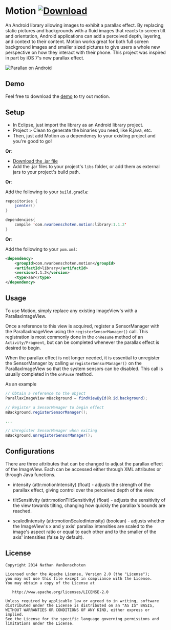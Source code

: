 Motion [ ![Download](https://api.bintray.com/packages/nvanbenschoten/maven/com.nvanbenschoten.motion%3Alibrary/images/download.svg) ](https://bintray.com/nvanbenschoten/maven/com.nvanbenschoten.motion%3Alibrary/_latestVersion)
======

An Android library allowing images to exhibit a parallax effect. By replacing static pictures
and backgrounds with a fluid images that reacts to screen tilt and orientation, Android
applications can add a perceived depth, layering, and context to their content. Motion works
great for both full screen background images and smaller sized pictures to give users a whole new
perspective on how they interact with their phone. This project was inspired in part by
iOS 7's new parallax effect.

![Parallax on Android](motionImage.png)

Demo
----

Feel free to download the [demo][1] to try out motion.

Setup
-----
* In Eclipse, just import the library as an Android library project.
* Project > Clean to generate the binaries you need, like R.java, etc.
* Then, just add Motion as a dependency to your existing project and you're good to go!

**Or**:

* [Download the .jar file][2]
* Add the .jar files to your project's `libs` folder, or add them as external jars to your project's
build path.

**Or**:

Add the following to your `build.gradle`:
```java
repositories {
	jcenter()
}

dependencies{
	compile 'com.nvanbenschoten.motion:library:1.1.2'
}
```
**Or**:

Add the following to your `pom.xml`:
```xml
<dependency>
	<groupId>com.nvanbenschoten.motion</groupId>
	<artifactId>library</artifactId>
	<version>1.1.2</version>
	<type>aar</type>
</dependency>
```
Usage
-----

To use Motion, simply replace any existing ImageView's with a ParallaxImageView.

Once a reference to this view is acquired, register a SensorManager with the
ParallaxImageView using the `registerSensorManager()` call. This registration
is most commonly done in the `onResume` method of an `Activity/Fragment`, but can be
completed whenever the parallax effect is desired to begin.

When the parallax effect is not longer needed, it is essential to unregister the SensorManager
by calling `unregisterSensorManager()` on the ParallaxImageView so that the system sensors can
be disabled. This call is usually completed in the `onPause` method.

As an example

```java
// Obtain a reference to the object
ParallaxImageView mBackground = findViewById(R.id.background);

// Register a SensorManager to begin effect
mBackground.registerSensorManager();

...

// Unregister SensorManager when exiting
mBackground.unregisterSensorManager();
```

Configurations
--------------

There are three attributes that can be changed to adjust the parallax effect of the ImageView.
Each can be accessed either through XML attributes or through Java functions.

* intensity (attr:motionIntensity) (float) - adjusts the strength of the parallax effect, giving control over the
perceived depth of the view.

* tiltSensitivity (attr:motionTiltSensitivity) (float) - adjusts the sensitivity of the view towards tilting, changing how quickly
the parallax's bounds are reached.

* scaledIntensity (attr:motionScaledIntensity) (boolean) - adjusts whether the ImageView's x and y axis' parallax intensities
are scaled to the image's aspect ratio or equal to each other and to the smaller of the axis'
intensities (false by default).

License
-------

    Copyright 2014 Nathan VanBenschoten

    Licensed under the Apache License, Version 2.0 (the "License");
    you may not use this file except in compliance with the License.
    You may obtain a copy of the License at

       http://www.apache.org/licenses/LICENSE-2.0

    Unless required by applicable law or agreed to in writing, software
    distributed under the License is distributed on an "AS IS" BASIS,
    WITHOUT WARRANTIES OR CONDITIONS OF ANY KIND, either express or implied.
    See the License for the specific language governing permissions and
    limitations under the License.

 [1]: https://github.com/nvanbenschoten/motion/releases
 [2]: https://github.com/nvanbenschoten/motion/releases/download/v1.1.2/com.nvanbenschoten.motion-1.1.2.jar
